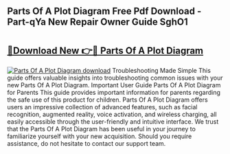 ## Parts Of A Plot Diagram Free Pdf Download - Part-qYa New Repair Owner Guide SghO1

# <h2><a href="http://dfmzd16.blite.top/?on=Parts+Of+A+Plot+Diagram">🔗Download New 👉🔴 Parts Of A Plot Diagram</a></h2>

[![Parts Of A Plot Diagram download](https://i.imgur.com/lujVjoI.png)](http://dfmzd16.blite.top/?on=Parts+Of+A+Plot+Diagram)
Troubleshooting Made Simple This guide offers valuable insights into troubleshooting common issues with your new Parts Of A Plot Diagram. Important User Guide Parts Of A Plot Diagram for Parents This guide provides important information for parents regarding the safe use of this product for children. Parts Of A Plot Diagram offers users an impressive collection of advanced features, such as facial recognition, augmented reality, voice activation, and wireless charging, all easily accessible through the user-friendly and intuitive interface. We trust that the Parts Of A Plot Diagram has been useful in your journey to familiarize yourself with your new acquisition. Should you require assistance, do not hesitate to contact our support team.
